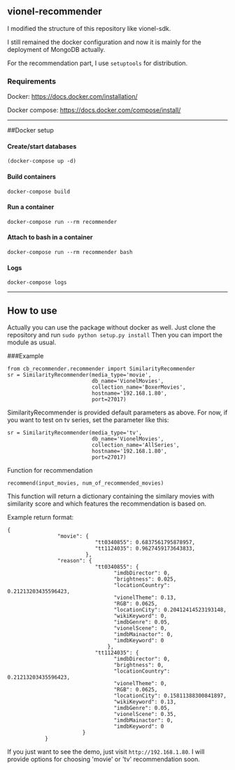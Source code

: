 ## vionel-recommender

I modified the structure of this repository like vionel-sdk.

I still remained the docker configuration and now it is mainly for the deployment of MongoDB actually.

For the recommendation part, I use `setuptools` for distribution.

### Requirements
Docker:
https://docs.docker.com/installation/

Docker compose:
https://docs.docker.com/compose/install/

---

##Docker setup
#### Create/start databases
```
(docker-compose up -d)

```

#### Build containers
```
docker-compose build

```

#### Run a container
```
docker-compose run --rm recommender

```

#### Attach to bash in a container
```
docker-compose run --rm recommender bash

```

#### Logs
```
docker-compose logs

```

---

## How to use
Actually you can use the package without docker as well.
Just clone the repository and run `sudo python setup.py install`
Then you can import the module as usual.

###Example

```
from cb_recommender.recommender import SimilarityRecommender
sr = SimilarityRecommender(media_type='movie', 
                           db_name='VionelMovies', 
                           collection_name='BoxerMovies', 
                           hostname='192.168.1.80', 
                           port=27017)
```
SimilarityRecommender is provided default parameters as above.
For now, if you want to test on tv series, set the parameter like this:
```
sr = SimilarityRecommender(media_type='tv', 
                           db_name='VionelMovies', 
                           collection_name='AllSeries', 
                           hostname='192.168.1.80', 
                           port=27017)
```

Function for recommendation
```
recommend(input_movies, num_of_recommended_movies)
```

This function will return a dictionary containing the similary movies with similarity score and which features the recommendation is based on.

Example return format:
```
{
                "movie": {
                            "tt0340855": 0.6837561795878957,
                            "tt1124035": 0.9627459173643833,
                         },
                "reason": {
                            "tt0340855": {
                                  "imdbDirector": 0,
                                  "brightness": 0.025,
                                  "locationCountry": 0.21213203435596423,
                                  "vionelTheme": 0.13,
                                  "RGB": 0.0625,
                                  "locationCity": 0.20412414523193148,
                                  "wikiKeyword": 0,
                                  "imdbGenre": 0.05,
                                  "vionelScene": 0,
                                  "imdbMainactor": 0,
                                  "imdbKeyword": 0
                                },
                            "tt1124035": {
                                  "imdbDirector": 0,
                                  "brightness": 0,
                                  "locationCountry": 0.21213203435596423,
                                  "vionelTheme": 0,
                                  "RGB": 0.0625,
                                  "locationCity": 0.15811388300841897,
                                  "wikiKeyword": 0.13,
                                  "imdbGenre": 0.05,
                                  "vionelScene": 0.35,
                                  "imdbMainactor": 0,
                                  "imdbKeyword": 0
                        }
            }
``` 

If you just want to see the demo, just visit `http://192.168.1.80`. I will provide options for choosing 'movie' or 'tv' recommendation soon.



